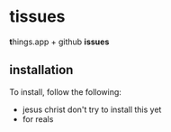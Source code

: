 # tissues
**t**hings.app + github **issues** 


## installation

To install, follow the following:

- jesus christ don't try to install this yet
- for reals